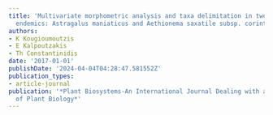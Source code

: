 ```yaml
---
title: 'Multivariate morphometric analysis and taxa delimitation in two narrow Greek
  endemics: Astragalus maniaticus and Aethionema saxatile subsp. corinthiacum'
authors:
- K Kougioumoutzis
- E Kalpoutzakis
- Th Constantinidis
date: '2017-01-01'
publishDate: '2024-04-04T04:28:47.581552Z'
publication_types:
- article-journal
publication: '*Plant Biosystems-An International Journal Dealing with all Aspects
  of Plant Biology*'
---
```

